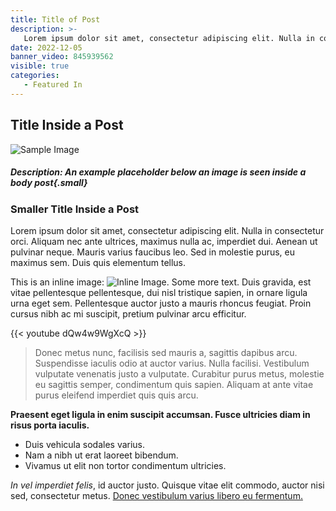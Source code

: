 ```yaml
---
title: Title of Post
description: >-
   Lorem ipsum dolor sit amet, consectetur adipiscing elit. Nulla in consectetur orci. Aliquam nec ante ultrices, maximus nulla ac, imperdiet dui.
date: 2022-12-05
banner_video: 845939562
visible: true
categories:
   - Featured In
---
```


## Title Inside a Post

![Sample Image](https://picsum.photos/1000/400)

##### **Description:** An example placeholder below an image is seen inside a body post{.small}

### Smaller Title Inside a Post

Lorem ipsum dolor sit amet, consectetur adipiscing elit. Nulla in consectetur orci. Aliquam nec ante ultrices, maximus nulla ac, imperdiet dui. Aenean ut pulvinar neque. Mauris varius faucibus leo. Sed in molestie purus, eu maximus sem. Duis quis elementum tellus.

This is an inline image: ![Inline Image](https://picsum.photos/100). Some more text. Duis gravida, est vitae pellentesque pellentesque, dui nisl tristique sapien, in ornare ligula urna eget sem. Pellentesque auctor justo a mauris rhoncus feugiat. Proin cursus nibh ac mi suscipit, pretium pulvinar arcu efficitur.

{{< youtube dQw4w9WgXcQ >}}

> Donec metus nunc, facilisis sed mauris a, sagittis dapibus arcu. Suspendisse iaculis odio at auctor varius. Nulla facilisi. Vestibulum vulputate venenatis justo a vulputate. Curabitur purus metus, molestie eu sagittis semper, condimentum quis sapien. Aliquam at ante vitae purus eleifend imperdiet quis quis arcu.

**Praesent eget ligula in enim suscipit accumsan. Fusce ultricies diam in risus porta iaculis.**

- Duis vehicula sodales varius. 
- Nam a nibh ut erat laoreet bibendum.
- Vivamus ut elit non tortor condimentum ultricies.
  
*In vel imperdiet felis*, id auctor justo. Quisque vitae elit commodo, auctor nisi sed, consectetur metus. [Donec vestibulum varius libero eu fermentum.](https://google.com)

